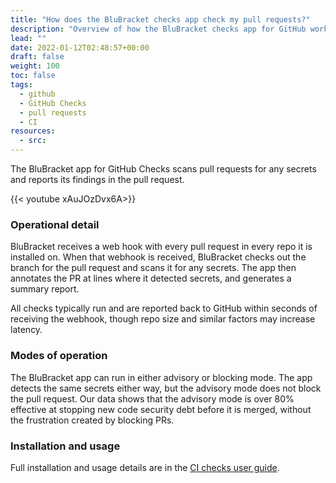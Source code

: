 ```yaml
---
title: "How does the BluBracket checks app check my pull requests?"
description: "Overview of how the BluBracket checks app for GitHub works."
lead: ""
date: 2022-01-12T02:48:57+00:00
draft: false
weight: 100
toc: false
tags:
  - github
  - GitHub Checks
  - pull requests
  - CI
resources:
  - src:
---
```


The BluBracket app for GitHub Checks scans pull requests for any secrets and reports its findings in the pull request.

{{< youtube xAuJOzDvx6A>}}

### Operational detail

BluBracket receives a web hook with every pull request in every repo it is installed on. When that webhook is received, BluBracket checks out the branch for the pull request and scans it for any secrets. The app then annotates the PR at lines where it detected secrets, and generates a summary report.

All checks typically run and are reported back to GitHub within seconds of receiving the webhook, though repo size and similar factors may increase latency.

### Modes of operation

The BluBracket app can run in either advisory or blocking mode. The app detects the same secrets either way, but the advisory mode does not block the pull request. Our data shows that the advisory mode is over 80% effective at stopping new code security debt before it is merged, without the frustration created by blocking PRs.

### Installation and usage

Full installation and usage details are in the [CI checks user guide](/how-to/ci-checks/).
